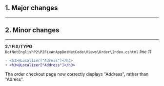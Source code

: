 ## 1. Major changes
---

## 2. Minor changes
---
**2.1 FIX/TYPO**
``DotNetEnglishP2\P2FixAnAppDotNetCode\Views\Order\Index.cshtml`` _line 11_
```diff
- <h3>@Localizer["Adress"]</h3>
+ <h3>@Localizer["Address"]</h3>
``` 
The order checkout page now correctly displays "Address", rather than "Adress".